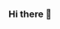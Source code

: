 ### Hi there 👋

<!--
**pushpinderpalsingh/pushpinderpalsingh** is a ✨ _special_ ✨ repository because its `README.md` (this file) appears on your GitHub profile.

I am **Pushpinder Pal Singh**, **a computer engineering sophomore at Netaji Subhas University of Technology**, New Delhi. I am an iOS developer and have been developing apps for more than 12 months now. I love contributing to Open Source Projects. To me, open source is the final frontier in tech. And contributing to opensource makes me feel that my code and documentation will matter in a bigger picture. I have been contributing to opensource for about a year now. Due to my love for Open Source Software, I am learning to contribute to the Linux Kernel. Apart from iOS and Linux Kernel I also would love to do something in the Data Science field. 

- 🔭 I’m currently working on **SpaceX iOS App and Coding Blocks iOS App**
- 🌱 I’m currently learning **Linux Kernel Development**
- 👯 I’m looking to collaborate on **iOS Apps**
- 🤔 I’m looking for help with finding more oppurtunities
- 💬 Ask me about **iOS Development**
- 📫 How to reach me: [LinkedIn](https://www.linkedin.com/in/pushpinderpalsingh/)
